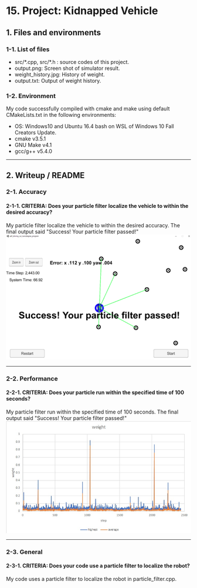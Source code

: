 # 15. Project: Kidnapped Vehicle

## 1. Files and environments
### 1-1. List of files
* src/\*.cpp, src/\*.h : source codes of this project.
* output.png: Screen shot of simulator result.
* weight_history.jpg: History of weight.
* output.txt: Output of weight history.

### 1-2. Environment
My code successfully compiled with cmake and make using default CMakeLists.txt in the following environments:
* OS: Windows10 and Ubuntu 16.4 bash on WSL of Windows 10 Fall Creators Update.
* cmake v3.5.1
* GNU Make v4.1
* gcc/g++ v5.4.0

[//]: # (Image References)
[simulator_output]: ./output.png
[weight_history]: ./weight_history.jpg

---
## 2. Writeup / README

### 2-1. Accuracy
#### 2-1-1. CRITERIA: Does your particle filter localize the vehicle to within the desired accuracy?
My particle filter localize the vehicle to within the desired accuracy. The final output said "Success! Your particle filter passed!"
![simulator_output][simulator_output]

---
### 2-2. Performance
#### 2-2-1. CRITERIA: Does your particle run within the specified time of 100 seconds?
My particle filter run within the specified time of 100 seconds. The final output said "Success! Your particle filter passed!"
![weight_history][weight_history]

---
### 2-3. General
#### 2-3-1. CRITERIA: Does your code use a particle filter to localize the robot?
My code uses a particle filter to localize the robot in particle_filter.cpp.
